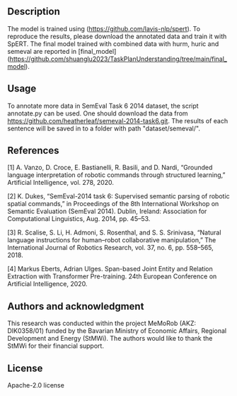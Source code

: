 ## Description
The model is trained using (https://github.com/lavis-nlp/spert).
To reproduce the results, please download the annotated data and train it with SpERT.
The final model trained with combined data with hurm, huric and semeval are reported in [final_model] (https://github.com/shuanglu2023/TaskPlanUnderstanding/tree/main/final_model).

## Usage
To annotate more data in SemEval Task 6 2014 dataset, the script annotate.py can be used. 
One should download the data from https://github.com/heatherleaf/semeval-2014-task6.git. 
The results of each sentence will be saved in to a folder with path "dataset/semeval/".

## References
<a id="1">[1]</a> 
A. Vanzo, D. Croce, E. Bastianelli, R. Basili, and D. Nardi,
“Grounded language interpretation of robotic commands through
structured learning,” Artificial Intelligence, vol. 278, 2020.

<a id="2">[2]</a> 
K. Dukes, “SemEval-2014 task 6: Supervised semantic parsing of
robotic spatial commands,” in Proceedings of the 8th International
Workshop on Semantic Evaluation (SemEval 2014). Dublin, Ireland: Association for Computational Linguistics, Aug. 2014, pp. 45–53.

<a id="3">[3]</a> 
R. Scalise, S. Li, H. Admoni, S. Rosenthal, and S. S. Srinivasa, “Natural
language instructions for human–robot collaborative manipulation,”
The International Journal of Robotics Research, vol. 37, no. 6, pp.
558–565, 2018.

<a id="4">[4]</a> 
Markus Eberts, Adrian Ulges. Span-based Joint Entity and Relation Extraction with Transformer Pre-training. 24th European Conference on Artificial Intelligence, 2020.
## Authors and acknowledgment
This research was conducted within the project MeMoRob (AKZ: DIK0358/01) funded by the Bavarian Ministry
of Economic Affairs, Regional Development and Energy
(StMWi). The authors would like to thank the StMWi for
their financial support.

## License
Apache-2.0 license

